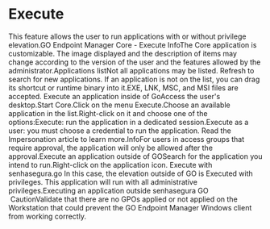 # Execute 

This feature allows the user to run applications with or without privilege elevation.GO Endpoint Manager Core - Execute InfoThe Core application is customizable. The image displayed and the description of items may change according to the version of the user and the features allowed by the administrator.Applications listNot all applications may be listed. Refresh to search for new applications. If an application is not on the list, you can drag its shortcut or runtime binary into it.EXE, LNK, MSC, and MSI files are accepted. Execute an application inside of GoAccess the user's desktop.Start Core.Click on the menu Execute.Choose an available application in the list.Right-click on it and choose one of the options:Execute: run the application in a dedicated session.Execute as a user: you must choose a credential to run the application. Read the Impersonation article to learn more.InfoFor users in access groups that require approval, the application will only be allowed after the approval.Execute an application outside of GOSearch for the application you intend to run.Right-click on the application icon. Execute with senhasegura.go In this case, the elevation outside of GO is Executed with privileges. This application will run with all administrative privileges.Executing an application outside senhasegura GO  CautionValidate that there are no GPOs applied or not applied on the Workstation that could prevent the GO Endpoint Manager Windows client from working correctly.